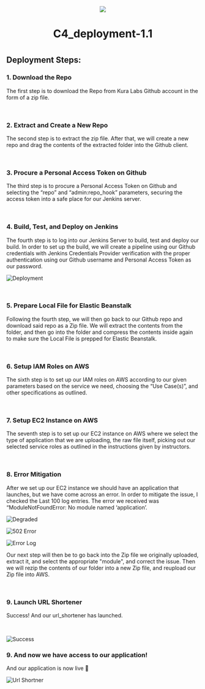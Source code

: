 <p align="center">
<img src="https://github.com/kura-labs-org/kuralabs_deployment_1/blob/main/Kuralogo.png">
</p>
<h1 align="center">C4_deployment-1.1<h1> 



## Deployment Steps:

### 1. Download the Repo

   The first step is to download the Repo from Kura Labs Github account in the form of a zip file.

&nbsp;

### 2. Extract and Create a New Repo

   The second step is to extract the zip file. After that, we will create a new repo and drag the contents of the extracted folder into the Github client.

&nbsp;

### 3. Procure a Personal Access Token on Github

   The third step is to procure a Personal Access Token on Github and selecting the “repo” and “admin:repo_hook” parameters, securing the access token into a safe place for our Jenkins server.

&nbsp;

### 4. Build, Test, and Deploy on Jenkins

   The fourth step is to log into our Jenkins Server to build, test and deploy our build. In order to set up the build, we will create a pipeline using our Github credentials with Jenkins Credentials Provider verification with the proper authentication using our Github username and Personal Access Token as our password.

![Deployment](https://github.com/jaganzen/Kura_C4_Deployment_1.1/assets/101806502/f471c912-f731-4bd9-94de-a4edb3bffd5e)

&nbsp;

### 5. Prepare Local File for Elastic Beanstalk

   Following the fourth step, we will then go back to our Github repo and download said repo as a Zip file. We will extract the contents from the folder, and then go into the folder and compress the contents inside again to make sure the Local File is prepped for Elastic Beanstalk.

&nbsp;

### 6. Setup IAM Roles on AWS

   The sixth step is to set up our IAM roles on AWS according to our given parameters based on the service we need, choosing the “Use Case(s)”, and other specifications as outlined.

&nbsp;

### 7. Setup EC2 Instance on AWS

   The seventh step is to set up our EC2 instance on AWS where we select the type of application that we are uploading, the raw file itself, picking out our selected service roles as outlined in the instructions given by instructors.

&nbsp;

### 8. Error Mitigation

   After we set up our EC2 instance we should have an application that launches, but we have come across an error. In order to mitigate the issue, I checked the Last 100 log entries. The error we received was “ModuleNotFoundError: No module named ‘application’.

![Degraded](https://github.com/jaganzen/Kura_C4_Deployment_1.1/assets/101806502/92eda675-0602-4891-a9bd-8e96d845bccc)

![502 Error](https://github.com/jaganzen/Kura_C4_Deployment_1.1/assets/101806502/9652d751-40f5-4ef6-b8e6-97d19916ab83)

![Error Log](https://github.com/jaganzen/Kura_C4_Deployment_1.1/assets/101806502/79d08f09-de31-4561-81e0-268648a0ab20)


   Our next step will then be to go back into the Zip file we originally uploaded, extract it, and select the appropriate "module", and correct the issue. Then we will rezip the contents of our folder into a new Zip file, and reupload our Zip file into AWS.

&nbsp;

### 9. Launch URL Shortener

   Success! And our url_shortener has launched.

&nbsp;

![Success](https://github.com/jaganzen/Kura_C4_Deployment_1.1/assets/101806502/5c146104-7465-4cf1-a316-bb20f74f32b8)

### 9. And now we have access to our application!

   And our application is now live 🥳

![Url Shortner](https://github.com/jaganzen/Kura_C4_Deployment_1.1/assets/101806502/554b9a03-6d9c-48eb-897a-552cfa796134)


&nbsp;
